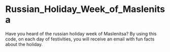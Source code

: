 # Russian_Holiday_Week_of_Maslenitsa
Have you heard of the russian holiday week of Maslenitsa? By using this code, on each day of festivities, you will receive an email with fun facts about the holiday. 
